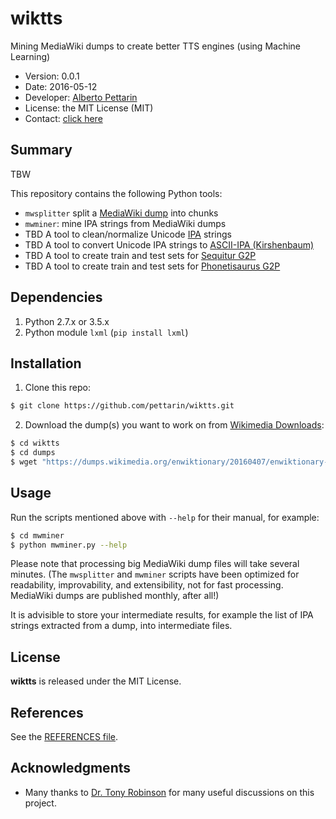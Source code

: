 # wiktts 

Mining MediaWiki dumps to create better TTS engines (using Machine Learning)

* Version: 0.0.1
* Date: 2016-05-12
* Developer: [Alberto Pettarin](http://www.albertopettarin.it/)
* License: the MIT License (MIT)
* Contact: [click here](http://www.albertopettarin.it/contact.html)


## Summary

TBW

This repository contains the following Python tools:

* ``mwsplitter`` split a [MediaWiki dump](https://dumps.wikimedia.org/backup-index.html) into chunks
* ``mwminer``: mine IPA strings from MediaWiki dumps
* TBD A tool to clean/normalize Unicode [IPA](http://www.internationalphoneticassociation.org/) strings
* TBD A tool to convert Unicode IPA strings to [ASCII-IPA (Kirshenbaum)](http://www.kirshenbaum.net/IPA/)
* TBD A tool to create train and test sets for [Sequitur G2P](https://www-i6.informatik.rwth-aachen.de/web/Software/g2p.html)
* TBD A tool to create train and test sets for [Phonetisaurus G2P](https://github.com/AdolfVonKleist/Phonetisaurus)

## Dependencies

1. Python 2.7.x or 3.5.x 
2. Python module ``lxml`` (``pip install lxml``)

## Installation

1. Clone this repo:

```bash
$ git clone https://github.com/pettarin/wiktts.git
```

2. Download the dump(s) you want to work on from [Wikimedia Downloads](https://dumps.wikimedia.org/backup-index.html):

```bash
$ cd wiktts
$ cd dumps
$ wget "https://dumps.wikimedia.org/enwiktionary/20160407/enwiktionary-20160407-pages-meta-current.xml.bz2"
```

## Usage

Run the scripts mentioned above with ``--help`` for their manual, for example:

```bash
$ cd mwminer
$ python mwminer.py --help
```

Please note that processing big MediaWiki dump files will take several minutes.
(The ``mwsplitter`` and ``mwminer`` scripts have been optimized
for readability, improvability, and extensibility, not for fast processing.
MediaWiki dumps are published monthly, after all!)

It is advisible to store your intermediate results,
for example the list of IPA strings extracted from a dump,
into intermediate files.

## License

**wiktts** is released under the MIT License.

## References

See the [REFERENCES file](REFERENCES.md).

## Acknowledgments

* Many thanks to [Dr. Tony Robinson](https://www.speechmatics.com/) for many useful discussions on this project.

